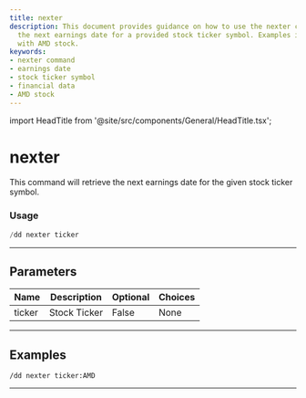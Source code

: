 ```yaml
---
title: nexter
description: This document provides guidance on how to use the nexter command to retrieve
  the next earnings date for a provided stock ticker symbol. Examples include usage
  with AMD stock.
keywords:
- nexter command
- earnings date
- stock ticker symbol
- financial data
- AMD stock
---
```


import HeadTitle from '@site/src/components/General/HeadTitle.tsx';

<HeadTitle title="nexter - Duedilligence - Discord - Reference | OpenBB Bot Docs" />

# nexter

This command will retrieve the next earnings date for the given stock ticker symbol.

### Usage

```python wordwrap
/dd nexter ticker
```

---

## Parameters

| Name | Description | Optional | Choices |
| ---- | ----------- | -------- | ------- |
| ticker | Stock Ticker | False | None |


---

## Examples

```
/dd nexter ticker:AMD
```
---
